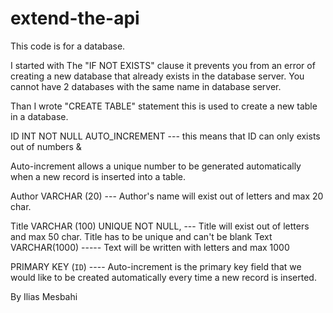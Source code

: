 # extend-the-api

This code is for a database.

I started with The "IF NOT EXISTS" clause it prevents you from an error of creating a new database that already exists in the database server. You cannot have 2 databases with the same name in database server.

Than I wrote "CREATE TABLE" statement this is used to create a new table in a database.

ID      INT              NOT NULL AUTO_INCREMENT --- this means that ID can only exists out of numbers  & 

Auto-increment allows a unique number to be generated automatically when a new record is inserted into a table.

Author  VARCHAR (20)   --- Author's name will exist out of letters and max 20 char.

Title   VARCHAR (100) UNIQUE NOT NULL,  --- Title will exist out of letters and max 50 char.
                                                                            Title has to be unique and can't be blank
Text    VARCHAR(1000)   -----  Text will be written with letters and max  1000 

PRIMARY KEY (`ID`)  ----  Auto-increment is the primary key field that we would like to be created          automatically every time a new record is inserted.

By Ilias Mesbahi
